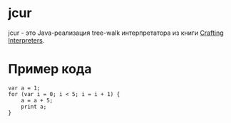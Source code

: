 # jcur

jcur - это Java-реализация tree-walk интерпретатора из книги [Crafting Interpreters].

[Crafting Interpreters]: http://www.craftinginterpreters.com/

# Пример кода

```
var a = 1;
for (var i = 0; i < 5; i = i + 1) {
    a = a + 5;
    print a;
}
```
